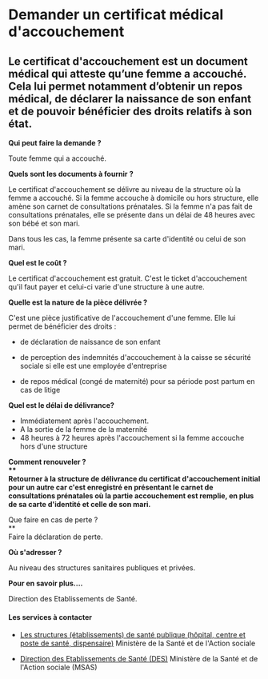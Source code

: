 # Demander un certificat médical d'accouchement

Le certificat d'accouchement est un document médical qui atteste qu’une femme a accouché. Cela lui permet notamment d’obtenir un repos médical, de déclarer la naissance de son enfant et de pouvoir bénéficier des droits relatifs à son état.
-----------------------------------------------------------------------------------------------------------------------------------------------------------------------------------------------------------------------------------------------

**Qui peut faire la demande ?**

Toute femme qui a accouché.  

**Quels sont les documents à fournir** **?**  

Le certificat d'accouchement se délivre au niveau de la structure où la femme a accouché. Si la femme accouche à domicile ou hors structure, elle amène son carnet de consultations prénatales. Si la femme n'a pas fait de consultations prénatales, elle se présente dans un délai de 48 heures avec son bébé et son mari.

Dans tous les cas, la femme présente sa carte d'identité ou celui de son mari.

**Quel est le coût ?**

Le certificat d'accouchement est gratuit. C'est le ticket d'accouchement qu'il faut payer et celui-ci varie d'une structure à une autre.

**Quelle est la nature de la pièce délivrée ?**

C'est une pièce justificative de l'accouchement d'une femme. Elle lui permet de bénéficier des droits :  

*   de déclaration de naissance de son enfant  
    
*   de perception des indemnités d'accouchement à la caisse se sécurité sociale si elle est une employée d'entreprise
*   de repos médical (congé de maternité) pour sa période post partum en cas de litige

**Quel est le délai de délivrance?**

*   Immédiatement après l'accouchement.
*   A la sortie de la femme de la maternité
*   48 heures à 72 heures après l'accouchement si la femme accouche hors d'une structure

  
**Comment renouveler ?  
**  
Retourner à la structure de délivrance du certificat d'accouchement initial pour un autre car c'est enregistré en présentant le carnet de consultations prénatales où la partie accouchement est remplie, en plus de sa carte d'identité et celle de son mari.**  
  
Que faire en cas de perte ?  
**  
Faire la déclaration de perte.  

**Où s'adresser ?**

Au niveau des structures sanitaires publiques et privées.

**Pour en savoir plus....**

Direction des Etablissements de Santé.

#### Les services à contacter

*   [Les structures (établissements) de santé publique (hôpital, centre et poste de santé, dispensaire)](../../../services/les-structures-etablissements-de-sante-publique-hopital-centre-et-poste-de-sante-dispensaire.md) Ministère de la Santé et de l'Action sociale  
    
*   [Direction des Etablissements de Santé (DES)](../../../services/direction-des-etablissements-de-sante-des.md) Ministère de la Santé et de l'Action sociale (MSAS)
